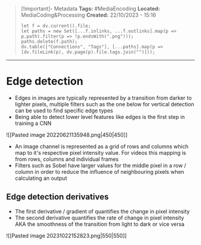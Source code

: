> [!important]- Metadata
> **Tags:** #MediaEncoding 
> **Located:** MediaCoding&Processing
> **Created:** 22/10/2023 - 15:16
> ```dataviewjs
> let f = dv.current().file;
> let paths = new Set([...f.inlinks, ...f.outlinks].map(p => p.path).filter(p => !p.endsWith(".png")));
> paths.delete(f.path);
> dv.table(["Connections", "Tags"], [...paths].map(p => [dv.fileLink(p), dv.page(p).file.tags.join("")]));
> ```

___
# Edge detection

- Edges in images are typically represented by a transition from darker to lighter pixels, multiple filters such as the one below for vertical detection can be used to find specific edge types
- Being able to detect lower level features like edges is the first step in training a CNN

![[Pasted image 20220621135948.png|450|450]]

- An image channel is represented as a grid of rows and columns which map to it's respective pixel intensity value. For videos this mapping is from rows, columns and individual frames
- Filters such as Sobel have larger values for the middle pixel in a row / column in order to reduce the influence of neighbouring pixels when calculating an output
## Edge detection derivatives 
- The first derivative / gradient of quantifies the change in pixel intensity 
- The second derivative quantifies the rate of change in pixel intensity AKA the smoothness of the transition from light to dark or vice versa 

![[Pasted image 20231022152823.png|550|550]]